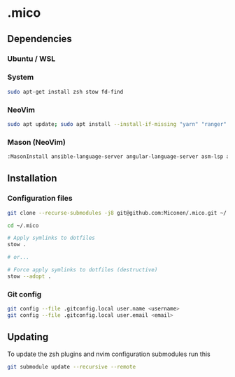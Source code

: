 # .mico

## Dependencies

### Ubuntu / WSL

### System
```bash
sudo apt-get install zsh stow fd-find
```

### NeoVim
```bash
sudo apt update; sudo apt install --install-if-missing "yarn" "ranger" "rust-fd-find" "python-pynvim" "python-pytest" "delta" "rust-grcov" "rustup" "mingw-w64" "dotnet8" "monodevelop" "java-common" "nasm" "r-base" "rustc" "golang" "python" "ruby" "perl" "lua5.3" "kotlin" "elixir" "make" "nodejs" "npm" "node-typescript" "nuitka" "doxygen" "yard"; pip install "pyinstaller"; yarn global add "jest" "jsdoc" "typedoc"; go install "golang.org/x/tools/cmd/godoc@latest"; sudo snap install --classic "flutter"
```

### Mason (NeoVim)
```bash
:MasonInstall ansible-language-server angular-language-server asm-lsp asmfmt bash-debug-adapter bash-language-server checkmake codelldb clangd cmakelint csharpier debugpy delve docker-compose-language-service dockerfile-language-server elixir-ls eslint-lsp fantomas firefox-debug-adapter fsautocomplete golangci-lint golangci-lint-langserver gopls google-java-format helm-ls html-lsp java-test json-lsp jq jsonlint kotlin-debug-adapter kotlin-language-server ktlint lua-language-server markuplint matlab-language-server neocmakelsp netcoredbg omnisharp perlnavigator php-debug-adapter phpactor php-cs-fixer phpstan rubocop ruff ruff-lsp rust-analyzer selene shellcheck shfmt svelte-language-server stylua taplo typescript-language-server yaml-language-server yamllint yamlfmt zls
```

## Installation

### Configuration files

```bash
git clone --recurse-submodules -j8 git@github.com:Miconen/.mico.git ~/.mico

cd ~/.mico

# Apply symlinks to dotfiles
stow .

# or...

# Force apply symlinks to dotfiles (destructive)
stow --adopt .
```

### Git config

```bash
git config --file .gitconfig.local user.name <username>
git config --file .gitconfig.local user.email <email>
```

## Updating

To update the zsh plugins and nvim configuration submodules run this

```bash
git submodule update --recursive --remote
```
